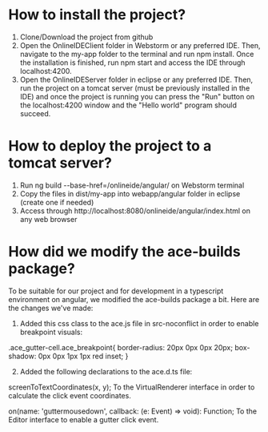 # How to install the project?
1. Clone/Download the project from github
2. Open the OnlineIDEClient folder in Webstorm or any preferred IDE. Then, navigate to the my-app folder to the terminal
and run npm install. 
Once the installation is finished, run npm start and access the IDE through localhost:4200.
3. Open the OnlineIDEServer folder in eclipse or any preferred IDE. Then, run the project on a tomcat server 
(must be previously installed in the IDE) and once the project is running you can press the "Run" button on 
the localhost:4200 window and the "Hello world" program should succeed.
# How to deploy the project to a tomcat server?
1. Run ng build --base-href=/onlineide/angular/ on Webstorm terminal
2. Copy the files in dist/my-app into webapp/angular folder in eclipse (create one if needed)
3. Access through http://localhost:8080/onlineide/angular/index.html on any web browser
# How did we modify the ace-builds package?
To be suitable for our project and for development in a typescript environment on angular,
we modified the ace-builds package a bit. Here are the changes we've made:

1. Added this css class to the ace.js file in src-noconflict in order to enable breakpoint visuals:

.ace_gutter-cell.ace_breakpoint{
  border-radius: 20px 0px 0px 20px;
  box-shadow: 0px 0px 1px 1px red inset;
}

2. Added the following declarations to the ace.d.ts file:

screenToTextCoordinates(x, y);
To the VirtualRenderer interface in order to calculate the click event coordinates.

on(name: 'guttermousedown', callback: (e: Event) => void): Function;
To the Editor interface to enable a gutter click event.

